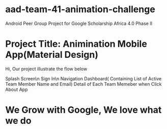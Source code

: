 # aad-team-41-animation-challenge
Android Peer Group Project for Google Scholarship Africa 4.0 Phase II

# Project Title: Animination Mobile App(Material Design)
Hi, Our project illustrate the flow below

Splash Screen\n
Sign In\n
Navigation Dashboard( Containing List of Active Team Member Name and Email)
Detail of Each Team Memeber when Click
About App
# We Grow with Google, We love what we do
